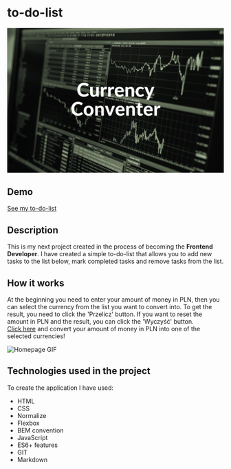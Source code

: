 # to-do-list
![to-do-listr](https://github.com/justynaboesche/Currency-conventer/blob/dbe0dc8f01a9d79b833c15eee529908ac729c0be/images/Currency%20Conventer.png)
## Demo
[See my to-do-list](https://justynaboesche.github.io/Currency-conventer/)
## Description
This is my next project created in the process of becoming the **Frontend Developer**. I have created a simple to-do-list that allows you to add new tasks to the list below,
mark completed tasks and remove tasks from the list.
## How it works
At the beginning you need to enter your amount of money in PLN, then you can select the currency from the list you want to convert into. To get the result, you need to click the 'Przelicz' button. If you want to reset the amount in PLN and the result, you can click the 'Wyczyść' button.  
[Click here](https://justynaboesche.github.io/Currency-conventer) and convert your amount of money in PLN into one of the selected currencies!

![Homepage GIF](images/CurrencyConventer.gif)
## Technologies used in the project
To create the application I have used:
- HTML
- CSS
- Normalize
- Flexbox
- BEM convention
- JavaScript
- ES6+ features
- GIT
- Markdown
